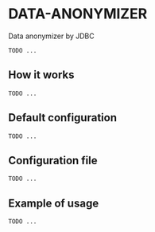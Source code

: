 # DATA-ANONYMIZER
Data anonymizer by JDBC

```TODO ...```

## How it works

```TODO ...```

## Default configuration

```TODO ...```

## Configuration file

```TODO ...```

## Example of usage

```TODO ...```
